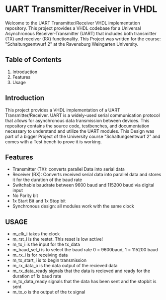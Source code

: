 # UART Transmitter/Receiver in VHDL

Welcome to the UART Transmitter/Receiver VHDL implementation repository. This project provides a VHDL codebase for a Universal Asynchronous Receiver-Transmitter (UART) that includes both transmitter (TX) and receiver (RX) functionality.
This Project was written for the course: "Schaltungsentwurf 2" at the Ravensburg Weingarten University.

## Table of Contents

1. Introduction
2. Features
3. Usage

## Introduction
This project provides a VHDL implementation of a UART Transmitter/Receiver. UART is a widely-used serial communication protocol that allows for asynchronous data transmission between devices. This repository contains the source code, testbenches, and documentation necessary to understand and utilize the UART modules.
This Design was part of a bigger Project of the University course "Schaltungsentwurf 2" and comes with a Test bench to prove it is working.

## Features
- Transmitter (TX): converts parallel Data into serial data
- Receiver (RX): Converts received serial data into parallel data and stores it for the duration of the baud rate
- Switchable baudrate between 9600 baud and 115200 baud via digital input
- No Parity bit
- 1x Start Bit and 1x Stop bit
- Synchronous design: all modules work with the same clock


## USAGE

- m_clk_i takes the clock
- m_rst_i is the restet. This reset is low active!
- m_tx_i is the input for the tx_data
- m_baud_sel_i is to select the baud rate 0 = 9600baud, 1 = 115200 baud
- m_rx_i is for receiving data
- m_tx_start_i is to begin transmission
- m_rx_data_o is the data output of the recieved data
- m_rx_data_ready signals that the data is recieved and ready for the duration of 1x baud rate
- m_tx_data_ready signals that the data has been sent and the stopbit is sent
- m_tx_o is the output of the tx signal
